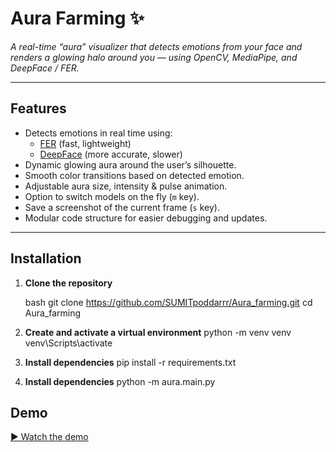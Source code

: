 # Aura Farming ✨

*A real-time “aura” visualizer that detects emotions from your face and renders a glowing halo around you — using OpenCV, MediaPipe, and DeepFace / FER.*

---

## Features
- Detects emotions in real time using:
  - [FER](https://github.com/justinshenk/fer) (fast, lightweight)
  - [DeepFace](https://github.com/serengil/deepface) (more accurate, slower)
- Dynamic glowing aura around the user’s silhouette.
- Smooth color transitions based on detected emotion.
- Adjustable aura size, intensity & pulse animation.
- Option to switch models on the fly (`m` key).
- Save a screenshot of the current frame (`s` key).
- Modular code structure for easier debugging and updates.

---

## Installation

1. **Clone the repository**

   bash
   git clone https://github.com/SUMITpoddarrr/Aura_farming.git
   cd Aura_farming
2. **Create and activate a virtual environment**
   python -m venv venv
   venv\Scripts\activate
3. **Install dependencies**
   pip install -r requirements.txt
4. **Install dependencies**
   python -m aura.main.py

## Demo
[▶️ Watch the demo](result.mp4)




